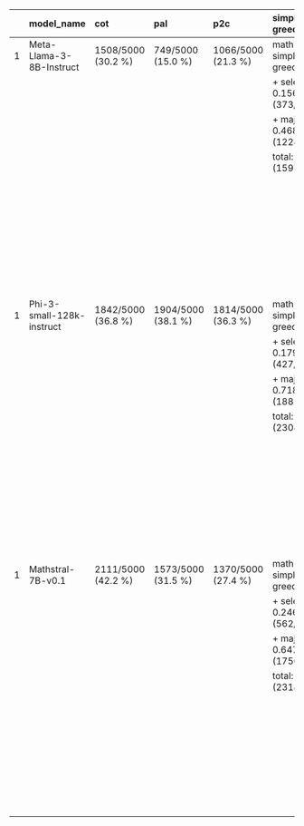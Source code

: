 |    | model_name                | cot                | pal                | p2c                | simple greedy              | rims                                                                                          |
|---:|:--------------------------|:-------------------|:-------------------|:-------------------|:---------------------------|:----------------------------------------------------------------------------------------------|
|  1 | Meta-Llama-3-8B-Instruct  | 1508/5000 (30.2 %) | 749/5000 (15.0 %)  | 1066/5000 (21.3 %) | math / simple greedy score | outputs/MATH-full_dt.math/Meta-Llama-3-8B-Instruct/rims/rims_math0/processed_rims_scored.txt  |
|    |                           |                    |                    |                    | 	+ selection: 0.156 (373/2387)                            |                                                                                               |
|    |                           |                    |                    |                    | 	+ majvote: 0.468 (1224/2613)                            | math / rims score                                                                             |
|    |                           |                    |                    |                    | total: 0.319 (1597/5000)   | 	+ selection: 0.158 (377/2387)                                                                                               |
|    |                           |                    |                    |                    |                            | 	+ majvote: 0.468 (1224/2613)                                                                                               |
|    |                           |                    |                    |                    |                            | total: 0.320 (1601/5000)                                                                      |
|    |                           |                    |                    |                    |                            |                                                                                               |
|    |                           |                    |                    |                    |                            | outputs/MATH-full_dt.math/Meta-Llama-3-8B-Instruct/rims/rims_math1/processed_rims_scored.txt  |
|    |                           |                    |                    |                    |                            |                                                                                               |
|    |                           |                    |                    |                    |                            | math / rims score                                                                             |
|    |                           |                    |                    |                    |                            | 	+ selection: 0.131 (312/2387)                                                                                               |
|    |                           |                    |                    |                    |                            | 	+ majvote: 0.468 (1224/2613)                                                                                               |
|    |                           |                    |                    |                    |                            | total: 0.307 (1536/5000)                                                                      |
|  1 | Phi-3-small-128k-instruct | 1842/5000 (36.8 %) | 1904/5000 (38.1 %) | 1814/5000 (36.3 %) | math / simple greedy score | outputs/MATH-full_dt.math/Phi-3-small-128k-instruct/rims/rims_math1/processed_rims_scored.txt |
|    |                           |                    |                    |                    | 	+ selection: 0.179 (427/2381)                            |                                                                                               |
|    |                           |                    |                    |                    | 	+ majvote: 0.718 (1881/2619)                            | math / rims score                                                                             |
|    |                           |                    |                    |                    | total: 0.462 (2308/5000)   | 	+ selection: 0.080 (191/2381)                                                                                               |
|    |                           |                    |                    |                    |                            | 	+ majvote: 0.718 (1881/2619)                                                                                               |
|    |                           |                    |                    |                    |                            | total: 0.414 (2072/5000)                                                                      |
|    |                           |                    |                    |                    |                            |                                                                                               |
|    |                           |                    |                    |                    |                            | outputs/MATH-full_dt.math/Phi-3-small-128k-instruct/rims/rims_math0/processed_rims_scored.txt |
|    |                           |                    |                    |                    |                            |                                                                                               |
|    |                           |                    |                    |                    |                            | math / rims score                                                                             |
|    |                           |                    |                    |                    |                            | 	+ selection: 0.057 (136/2381)                                                                                               |
|    |                           |                    |                    |                    |                            | 	+ majvote: 0.718 (1881/2619)                                                                                               |
|    |                           |                    |                    |                    |                            | total: 0.403 (2017/5000)                                                                      |
|  1 | Mathstral-7B-v0.1         | 2111/5000 (42.2 %) | 1573/5000 (31.5 %) | 1370/5000 (27.4 %) | math / simple greedy score | outputs/MATH-full_dt.math/Mathstral-7B-v0.1/rims/rims_math1/processed_rims_scored.txt         |
|    |                           |                    |                    |                    | 	+ selection: 0.246 (562/2288)                            |                                                                                               |
|    |                           |                    |                    |                    | 	+ majvote: 0.647 (1756/2712)                            | math / rims score                                                                             |
|    |                           |                    |                    |                    | total: 0.464 (2318/5000)   | 	+ selection: 0.194 (444/2288)                                                                                               |
|    |                           |                    |                    |                    |                            | 	+ majvote: 0.647 (1756/2712)                                                                                               |
|    |                           |                    |                    |                    |                            | total: 0.440 (2200/5000)                                                                      |
|    |                           |                    |                    |                    |                            |                                                                                               |
|    |                           |                    |                    |                    |                            | outputs/MATH-full_dt.math/Mathstral-7B-v0.1/rims/rims_math0/processed_rims_scored.txt         |
|    |                           |                    |                    |                    |                            |                                                                                               |
|    |                           |                    |                    |                    |                            | math / rims score                                                                             |
|    |                           |                    |                    |                    |                            | 	+ selection: 0.205 (469/2288)                                                                                               |
|    |                           |                    |                    |                    |                            | 	+ majvote: 0.647 (1756/2712)                                                                                               |
|    |                           |                    |                    |                    |                            | total: 0.445 (2225/5000)                                                                      |